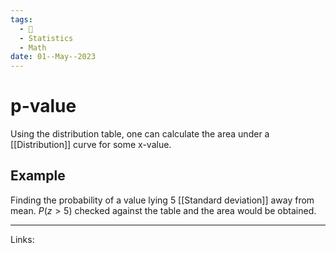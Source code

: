 ```yaml
---
tags:
  - 🌱
  - Statistics
  - Math
date: 01--May--2023
---
```


# p-value

Using the distribution table, one can calculate the area under a [[Distribution]] curve for some x-value.
## Example
Finding the probability of a value lying 5 [[Standard deviation]] away from mean. $P(z>5)$ checked against the table and the area would be obtained.

---
Links: 
